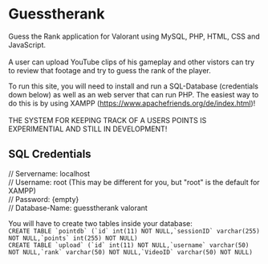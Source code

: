 ﻿# Guesstherank
Guess the Rank application for Valorant using MySQL, PHP, HTML, CSS and JavaScript. <br>
<br>
A user can upload YouTube clips of his gameplay and other vistors can try to review that footage and try to guess the rank of the player. <br>

To run this site, you will need to install and run a SQL-Database (credentials down below) as well as an web server that can run PHP. The easiest way to do this is by using XAMPP (https://www.apachefriends.org/de/index.html)! <br>
<br>
THE SYSTEM FOR KEEPING TRACK OF A USERS POINTS IS EXPERIMENTIAL AND STILL IN DEVELOPMENT!

## SQL Credentials <br>
  // Servername: localhost <br>
  // Username: root (This may be different for you, but "root" is the default for XAMPP) <br>
  // Password: {empty} <br>
  // Database-Name: guesstherank valorant <br>

  You will have to create two tables inside your database: <br>
      ```CREATE TABLE `pointdb` (`id` int(11) NOT NULL,`sessionID` varchar(255) NOT NULL,`points` int(255) NOT NULL)```<br>
      ```CREATE TABLE `upload` (`id` int(11) NOT NULL,`username` varchar(50) NOT NULL,`rank` varchar(50) NOT NULL,`VideoID` varchar(50) NOT NULL)``` 
  
